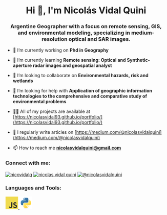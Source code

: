 <h1 align="center">Hi 👋, I'm Nicolás Vidal Quini</h1>
<h3 align="center">Argentine Geographer with a focus on remote sensing, GIS, and environmental modeling, specializing in medium-resolution optical and SAR images.</h3>

- 🔭 I’m currently working on **Phd in Geography**

- 🌱 I’m currently learning **Remote sensing: Optical and Synthetic-aperture radar images and geospatial analyst**

- 👯 I’m looking to collaborate on **Environmental hazards, risk and wetlands**

- 🤝 I’m looking for help with **Application of geographic information technologies to the comprehensive and comparative study of environmental problems**

- 👨‍💻 All of my projects are available at [https://nicolasvidal93.github.io/portfolio/](https://nicolasvidal93.github.io/portfolio/)

- 📝 I regularly write articles on [https://medium.com/@nicolasvidalquini](https://medium.com/@nicolasvidalquini)

- 📫 How to reach me **nicolasvidalquini@gmail.com**

<h3 align="left">Connect with me:</h3>
<p align="left">
<a href="https://twitter.com/nicovidalq" target="blank"><img align="center" src="https://raw.githubusercontent.com/rahuldkjain/github-profile-readme-generator/master/src/images/icons/Social/twitter.svg" alt="nicovidalq" height="30" width="40" /></a>
<a href="https://linkedin.com/in/nicolas vidal quini" target="blank"><img align="center" src="https://raw.githubusercontent.com/rahuldkjain/github-profile-readme-generator/master/src/images/icons/Social/linked-in-alt.svg" alt="nicolas vidal quini" height="30" width="40" /></a>
<a href="https://medium.com/@nicolasvidalquini" target="blank"><img align="center" src="https://raw.githubusercontent.com/rahuldkjain/github-profile-readme-generator/master/src/images/icons/Social/medium.svg" alt="@nicolasvidalquini" height="30" width="40" /></a>
</p>

<h3 align="left">Languages and Tools:</h3>
<p align="left"> <a href="https://developer.mozilla.org/en-US/docs/Web/JavaScript" target="_blank" rel="noreferrer"> <img src="https://raw.githubusercontent.com/devicons/devicon/master/icons/javascript/javascript-original.svg" alt="javascript" width="40" height="40"/> </a> <a href="https://www.python.org" target="_blank" rel="noreferrer"> <img src="https://raw.githubusercontent.com/devicons/devicon/master/icons/python/python-original.svg" alt="python" width="40" height="40"/> </a> </p>

